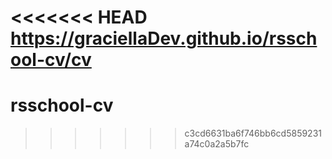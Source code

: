 <<<<<<< HEAD
https://graciellaDev.github.io/rsschool-cv/cv
=======
# rsschool-cv
>>>>>>> c3cd6631ba6f746bb6cd5859231a74c0a2a5b7fc
